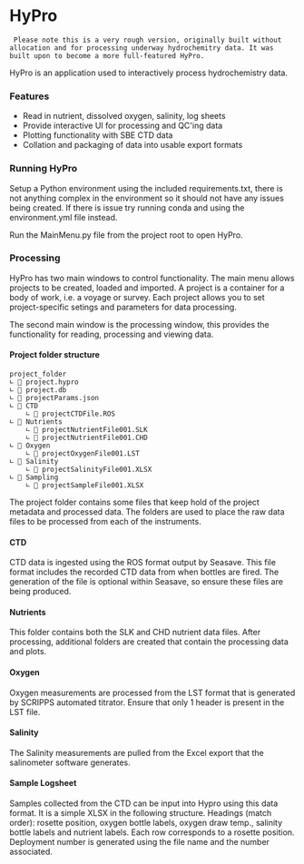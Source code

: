# HyPro

`
Please note this is a very rough version, originally built without allocation and for processing underway hydrochemitry data. It was built upon to become a more full-featured HyPro.`

HyPro is an application used to interactively process hydrochemistry data.


### Features
- Read in nutrient, dissolved oxygen, salinity, log sheets 
- Provide interactive UI for processing and QC'ing data
- Plotting functionality with SBE CTD data
- Collation and packaging of data into usable export formats



### Running HyPro

Setup a Python environment using the included requirements.txt, there is not anything complex in the environment so it should not have any issues being created. If there is issue try running conda and using the environment.yml file instead.

Run the MainMenu.py file from the project root to open HyPro.

### Processing

HyPro has two main windows to control functionality. The main menu allows projects to be created, loaded and imported. A project is a container for a body of work, i.e. a voyage or survey. Each project allows you to set project-specific setings and parameters for data processing.

The second main window is the processing window, this provides the functionality for reading, processing and viewing data. 


#### Project folder structure

```
project_folder
∟ 📄 project.hypro
∟ 📄 project.db
∟ 📄 projectParams.json
∟ 📁 CTD
    ∟ 📄 projectCTDFile.ROS
∟ 📁 Nutrients
    ∟ 📄 projectNutrientFile001.SLK
    ∟ 📄 projectNutrientFile001.CHD
∟ 📁 Oxygen
    ∟ 📄 projectOxygenFile001.LST
∟ 📁 Salinity
    ∟ 📄 projectSalinityFile001.XLSX
∟ 📁 Sampling
    ∟ 📄 projectSampleFile001.XLSX

```
The project folder contains some files that keep hold of the project metadata and processed data. The folders are used to place the raw data files to be processed from each of the instruments. 

#### CTD
CTD data is ingested using the ROS format output by Seasave. This file format includes the recorded CTD data from when bottles are fired. The generation of the file is optional within Seasave, so ensure these files are being produced.

#### Nutrients
This folder contains both the SLK and CHD nutrient data files. After processing, additional folders are created that contain the processing data and plots.

#### Oxygen
Oxygen measurements are processed from the LST format that is generated by SCRIPPS automated titrator. Ensure that only 1 header is present in the LST file.

#### Salinity
The Salinity measurements are pulled from the Excel export that the salinometer software generates. 

#### Sample Logsheet
Samples collected from the CTD can be input into Hypro using this data format. It is a simple XLSX in the following structure. Headings (match order): rosette position, oxygen bottle labels, oxygen draw temp., salinity bottle labels and nutrient labels. Each row corresponds to a rosette position. Deployment number is generated using the file name and the number associated.


